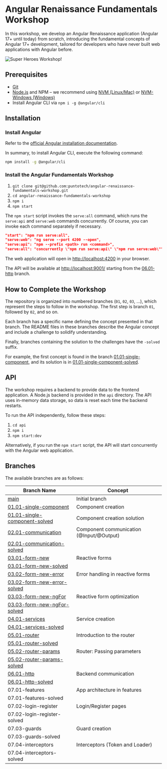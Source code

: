 # Angular Renaissance Fundamentals Workshop

In this workshop, we develop an Angular Renaissance application (Angular 17+ until today) from scratch, introducing the fundamental concepts of Angular 17+ development, tailored for developers who have never built web applications with Angular before.

![Super Heroes Workshop!](/docs/demo.gif)

## Prerequisites

- [Git](https://git-scm.com/book/en/v2/Getting-Started-Installing-Git)
- [Node.js](https://nodejs.org/) and NPM – we recommend using [NVM (Linux/Mac)](https://github.com/creationix/nvm) or [NVM-Windows (Windows)](https://github.com/coreybutler/nvm-windows)
- Install Angular CLI via `npm i -g @angular/cli`

## Installation

### Install Angular

Refer to the [official Angular installation documentation](https://docs.angular.lat/guide/setup-local#instalar-la-cli-de-angular).

In summary, to install Angular CLI, execute the following command:

```bash
npm install -g @angular/cli
```

### Install the Angular Fundamentals Workshop

1. `git clone git@github.com:puntotech/angular-renaissance-fundamentals-workshop.git`
2. `cd angular-renaissance-fundamentals-workshop`
3. `npm i`
4. `npm start`

The `npm start` script invokes the `serve:all` command, which runs the `serve:api` and `serve:web` commands concurrently. Of course, you can invoke each command separately if necessary.

```json
"start": "npm run serve:all",
"serve:web": "ng serve --port 4200 --open",
"serve:api": "npm --prefix <path> run <command>",
"serve:all": "concurrently \"npm run serve:api\" \"npm run serve:web\"",
```

The web application will open in [http://localhost:4200](http://localhost:4200) in your browser.

The API will be available at [http://localhost:9001/](http://localhost:9001/) starting from the [06.01-http](https://github.com/puntotech/angular-renaissance-fundamentals-workshop/tree/61.01-http) branch.

## How to Complete the Workshop

The repository is organized into numbered branches (`01`, `02`, `03`, ...), which represent the steps to follow in the workshop. The first step is branch `01`, followed by `02`, and so on.

Each branch has a specific name defining the concept presented in that branch. The README files in these branches describe the Angular concept and include a challenge to solidify understanding.

Finally, branches containing the solution to the challenges have the `-solved` suffix.

For example, the first concept is found in the branch [01.01-single-component](https://github.com/puntotech/angular-renaissance-fundamentals-workshop/tree/01.01-single-component), and its solution is in [01.01-single-component-solved](https://github.com/puntotech/angular-renaissance-fundamentals-workshop/tree/01.01-single-component-solved).

## API

The workshop requires a backend to provide data to the frontend application. A Node.js backend is provided in the `api` directory. The API uses in-memory data storage, so data is reset each time the backend restarts.

To run the API independently, follow these steps:

1. `cd api`
2. `npm i`
3. `npm start:dev`

Alternatively, if you run the `npm start` script, the API will start concurrently with the Angular web application.

## Branches

The available branches are as follows:

| Branch Name                                                                                                                   | Concept                                      |
| ----------------------------------------------------------------------------------------------------------------------------- | -------------------------------------------- |
| [main](https://github.com/puntotech/angular-renaissance-fundamentals-workshop)                                                            | Initial branch                               |
| [01.01-single-component](https://github.com/puntotech/angular-renaissance-fundamentals-workshop/tree/01.01-single-component)              | Component creation                           |
| [01.01-single-component-solved](https://github.com/puntotech/angular-renaissance-fundamentals-workshop/tree/01.01-single-component-solved)| Component creation solution                  |
| [02.01-communication](https://github.com/puntotech/angular-renaissance-fundamentals-workshop/tree/02.01-communication)                    | Component communication (@Input/@Output)     |
| [02.01-communication-solved](https://github.com/puntotech/angular-renaissance-fundamentals-workshop/tree/02.01-communication-solved)      |                                              |
| [03.01-form-new](https://github.com/puntotech/angular-renaissance-fundamentals-workshop/tree/03.01-form-new)                              | Reactive forms                               |
| [03.01-form-new-solved](https://github.com/puntotech/angular-renaissance-fundamentals-workshop/tree/03.01-form-new-solved)                |                                              |
| [03.02-form-new-error](https://github.com/puntotech/angular-renaissance-fundamentals-workshop/tree/03.02-form-new-error)                  | Error handling in reactive forms             |
| [03.02-form-new-error-solved](https://github.com/puntotech/angular-renaissance-fundamentals-workshop/tree/03.03-form-new-error-solved)    |                                              |
| [03.03-form-new-ngFor](https://github.com/puntotech/angular-renaissance-fundamentals-workshop/tree/03.03-form-new-ngFor)                  | Reactive form optimization                   |
| [03.03-form-new-ngFor-solved](https://github.com/puntotech/angular-renaissance-fundamentals-workshop/tree/03.03-form-new-ngFor-solved)    |                                              |
| [04.01-services](https://github.com/puntotech/angular-renaissance-fundamentals-workshop/tree/04.01-services)                              | Service creation                             |
| [04.01-services-solved](https://github.com/puntotech/angular-renaissance-fundamentals-workshop/tree/04.01-services-solved)                |                                              |
| [05.01-router](https://github.com/puntotech/angular-renaissance-fundamentals-workshop/tree/05.01-router)                                  | Introduction to the router                   |
| [05.01-router-solved](https://github.com/puntotech/angular-renaissance-fundamentals-workshop/tree/05.01-router-solved)                    |                                              |
| [05.02-router-params](https://github.com/puntotech/angular-renaissance-fundamentals-workshop/tree/05.02-router-params)                    | Router: Passing parameters                   |
| [05.02-router-params-solved](https://github.com/puntotech/angular-renaissance-fundamentals-workshop/tree/05.02-router-params-solved)      |                                              |
| [06.01-http](https://github.com/puntotech/angular-renaissance-fundamentals-workshop/tree/61.01-http)                                      | Backend communication                        |
| [06.01-http-solved](https://github.com/puntotech/angular-renaissance-fundamentals-workshop/tree/06.01-http-solved)                        |                                              |
| 07.01-features                                                                                                               | App architecture in features                 |
| 07.01-features-solved                                                                                                        |                                              |
| 07.02-login-register                                                                                                         | Login/Register pages                         |
| 07.02-login-register-solved                                                                                                  |                                              |
| 07.03-guards                                                                                                                 | Guard creation                               |
| 07.03-guards-solved                                                                                                          |                                              |
| 07.04-interceptors                                                                                                           | Interceptors (Token and Loader)              |
| 07.04-interceptors-solved                                                                                                    |                                              |
